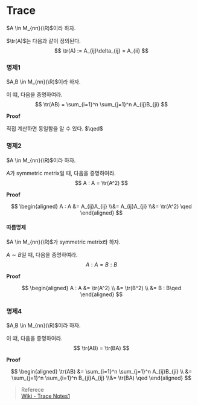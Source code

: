 # Trace
$A \in M_{nn}(\R)$이라 하자.

$\tr(A)$는 다음과 같이 정의된다.
$$ \tr(A) := A_{ij}\delta_{ij} = A_{ii} $$


### 명제1
$A,B \in M_{nn}(\R)$이라 하자.

이 떄, 다음을 증명하여라.
$$ \tr(AB) = \sum_{i=1}^n \sum_{j=1}^n A_{ij}B_{ji} $$

**Proof**

직접 계산하면 동일함을 알 수 있다. $\qed$

### 명제2
$A \in M_{nn}(\R)$이라 하자.

$A$가 symmetric metrix일 때, 다음을 증명하여라.
$$ A : A = \tr(A^2) $$

**Proof**

$$ \begin{aligned} A : A &= A_{ij}A_{ij} \\&= A_{ij}A_{ji} \\&= \tr(A^2) \qed \end{aligned} $$

#### 따름명제
$A \in M_{nn}(\R)$가 symmetric metrix라 하자.

$A \sim B$일 때, 다음을 증명하여라.
$$ A : A = B : B $$

**Proof**

$$ \begin{aligned} A : A &= \tr(A^2) \\ &= \tr(B^2) \\ &= B : B\qed \end{aligned} $$

### 명제4
$A,B \in M_{nn}(\R)$이라 하자.

이 떄, 다음을 증명하여라.
$$ \tr(AB) = \tr(BA) $$

**Proof**

$$ \begin{aligned} \tr(AB) &= \sum_{i=1}^n \sum_{j=1}^n A_{ij}B_{ji} \\ &= \sum_{j=1}^n \sum_{i=1}^n B_{ji}A_{ij} \\&= \tr(BA) \qed \end{aligned} $$



> Referece  
> [Wiki - Trace Notes1](https://en.wikipedia.org/wiki/Trace_(linear_algebra))